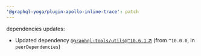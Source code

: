 ```yaml
---
'@graphql-yoga/plugin-apollo-inline-trace': patch
---
```

dependencies updates:
  - Updated dependency [`@graphql-tools/utils@^10.6.1`
    ↗︎](https://www.npmjs.com/package/@graphql-tools/utils/v/10.6.1) (from `^10.0.0`, in
    `peerDependencies`)
